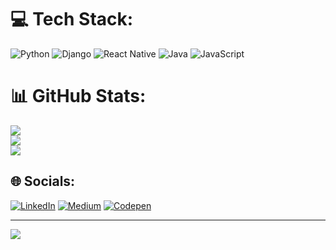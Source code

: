 
# 💻 Tech Stack:
![Python](https://img.shields.io/badge/python-3670A0?style=for-the-badge&logo=python&logoColor=ffdd54) ![Django](https://img.shields.io/badge/django-%23092E20.svg?style=for-the-badge&logo=django&logoColor=white) ![React Native](https://img.shields.io/badge/react_native-%2320232a.svg?style=for-the-badge&logo=react&logoColor=%2361DAFB) ![Java](https://img.shields.io/badge/java-%23ED8B00.svg?style=for-the-badge&logo=openjdk&logoColor=white) ![JavaScript](https://img.shields.io/badge/javascript-%23323330.svg?style=for-the-badge&logo=javascript&logoColor=%23F7DF1E)
# 📊 GitHub Stats:
![](https://github-readme-stats.vercel.app/api?username=eminkabacaoglu&theme=dark&hide_border=false&include_all_commits=false&count_private=false)<br/>
![](https://github-readme-streak-stats.herokuapp.com/?user=eminkabacaoglu&theme=dark&hide_border=false)<br/>
![](https://github-readme-stats.vercel.app/api/top-langs/?username=eminkabacaoglu&theme=dark&hide_border=false&include_all_commits=false&count_private=false&layout=compact)

## 🌐 Socials:
[![LinkedIn](https://img.shields.io/badge/LinkedIn-%230077B5.svg?logo=linkedin&logoColor=white)](https://linkedin.com/in/emin-kabacaoglu) [![Medium](https://img.shields.io/badge/Medium-12100E?logo=medium&logoColor=white)](https://medium.com/@eminkabacaoglu) [![Codepen](https://img.shields.io/badge/Codepen-000000?style=for-the-badge&logo=codepen&logoColor=white)](https://codepen.io/emin-kabacaoglu) 

---
[![](https://visitcount.itsvg.in/api?id=eminkabacaoglu&icon=0&color=0)](https://visitcount.itsvg.in)

<!-- Proudly created with GPRM ( https://gprm.itsvg.in ) -->
